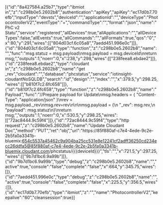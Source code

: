 [{"id":"8a427584.a25b7","type":"ibmiot in","z":"c298b0e5.2602b8","authentication":"apiKey","apiKey":"ec17d0b7.70efb","inputType":"devsts","deviceId":"","applicationId":"","deviceType":"PhotocontrollerV2","eventType":"+","commandType":"","format":"json","name":"PhC v2 Statu","service":"registered","allDevices":true,"allApplications":"","allDeviceTypes":false,"allEvents":true,"allCommands":"","allFormats":true,"qos":"0","x":80,"y":291,"wires":[["804d03cf.6c05a8","7aedd451.996e0c"]]},{"id":"804d03cf.6c05a8","type":"function","z":"c298b0e5.2602b8","name":"","func":"msg.statuz = msg.payload\nmsg.payload = msg.deviceId\nreturn msg;","outputs":1,"noerr":0,"x":238,"y":298,"wires":[["238feea8.ebdae2"]]},{"id":"238feea8.ebdae2","type":"cloudant in","z":"c298b0e5.2602b8","name":"get  _rev","cloudant":"","database":"phcstatus","service":"iotinsight-cloudantNoSQLDB","search":"_id_","design":"","index":"","x":379.5,"y":298.25,"wires":[["b810f7c2.6fc658"]]},{"id":"b810f7c2.6fc658","type":"function","z":"c298b0e5.2602b8","name":"Payload","func":"//Prepare payload for Update\nmsg.headers = { \"Content-Type\": \"application/json\" }\nrev = msg.payload._rev\nmsg.rev=rev\n\n\nmsg.payload = {\n  \"_rev\": msg.rev,\n  \"payload\": msg.statuz\n}\nreturn msg;","outputs":1,"noerr":0,"x":530.5,"y":298.25,"wires":[["72ac8444.9c59f4"]]},{"id":"72ac8444.9c59f4","type":"http request","z":"c298b0e5.2602b8","name":"Update Cloudant Doc","method":"PUT","ret":"obj","url":"https://85f880af-c7e4-4ede-9c2e-2b5fa0a3341b-bluemix:654c5537a45462c9a904ba25cc531e8e12241cf2adff36250cd234ecc26ddfa5@85f880af-c7e4-4ede-9c2e-2b5fa0a3341b-bluemix.cloudant.com/phcstatus/{{{deviceId}}}","tls":"","x":721.5,"y":297.25,"wires":[["9b7d1bc6.9a99b"]]},{"id":"9b7d1bc6.9a99b","type":"debug","z":"c298b0e5.2602b8","name":"","active":true,"console":"false","complete":"false","x":664,"y":345.75,"wires":[]},{"id":"7aedd451.996e0c","type":"debug","z":"c298b0e5.2602b8","name":"","active":true,"console":"false","complete":"false","x":225.5,"y":356.5,"wires":[]},{"id":"ec17d0b7.70efb","type":"ibmiot","z":"","name":"PhotocontrollerV2","keepalive":"60","cleansession":true}]
